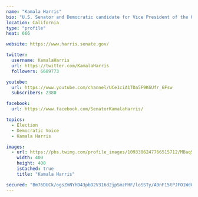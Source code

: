 ```yaml
---
name: "Kamala Harris"
bio: "U.S. Senator and Democratic candidate for Vice President of the United States. Wife, Momala, Auntie. Fighting for the people. She/her."
location: California
type: "profile"
heat: 666

website: https://www.harris.senate.gov/

twitter:
  username: KamalaHarris
  url: https://twitter.com/KamalaHarris
  followers: 6689773

youtube:
  url: https://www.youtube.com/channel/UCe1ciA1TDa5F9K6Ufr_6Fsw
  subscribers: 2380

facebook:
  url: https://www.facebook.com/SenatorKamalaHarris/

topics:
  - Election
  - Democratic Voice
  - Kamala Harris

images:
  - url: https://pbs.twimg.com/profile_images/1093306247766515712/MBaqSY2M_400x400.jpg
    width: 400
    height: 400
    isCached: true
    title: "Kamala Harris"

secured: "Bm76DUCk/ogsZmNYhD43pbD2V316d2jpSmzPHF/loSSTy/A9nF15tPJFO1WdC0dJ8TTBOQVttBxZH6ACUyufAVkNegs9TaRLlKt4pebXwoaQWBHUeeoMErj2br71UvjecxwmzYlqA4ATPJ26VkKPThEFbVPL4cT1zzQ6Mct6iPk8BDAttia6IlNMv/eA32kCd3gToEB8wlJZyaJcaBZslwl6JXctr1xPs3qxVVbIXodNAtEibAKJbwZy8vXa2KtX6CACr3YWsvcW0W9cYdFSUaPbuAYQOs3ZzF75gvKdVvaHlM21JTCmVsMXTPccfsiUh5xNdl015LheHJPchxMDrcKTCVnzstdpRsk4MtLpgaDQ39uU0/h3B62fEmsCaUBeXFlMF0zRJ9H1iZbv/1/qotQHZ8p9CYm3y2qUcU8j2hg=;aSXACModnRP8BnOCisqTEg=="
---
```


